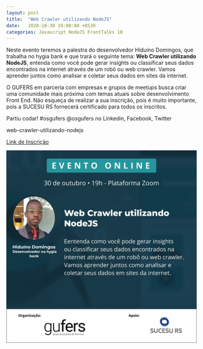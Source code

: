 ```yaml
---
layout: post
title:  "Web Crawler utilizando NodeJS"
date:   2020-10-30 19:00:00 +0530
categories: Javascript NodeJS FrontTalks 10  
---
```

Neste evento teremos a palestra do desenvolvedor Hiduíno Domingos, que trabalha 
no hygia bank e que trará o seguinte tema: **Web Crawler utilizando NodeJS**, entenda 
como você pode gerar insights ou classificar seus dados encontrados na internet através 
de um robô ou web crawler. Vamos aprender juntos como analisar e coletar seus dados em 
sites da internet.

O GUFERS em parceria com empresas e grupos de meetups busca criar uma 
comunidade mais próxima com temas atuais sobre desenvolvimento Front End. 
Não esqueça de realizar a sua inscrição, pois é muito importante, pois
a SUCESU RS fornecerá certificado para todos os inscritos. 

Partiu codar! #osgufers @osgufers no Linkedin, Facebook, Twitter

web-crawler-utilizando-nodejs

[Link de Inscrição][inscricao] 

[inscricao]: https://guferswebcrawlerutil.eventize.com.br/inscricao

![FrontTalks 10](/assets/images/10.jpg "FrontTalks 10")
